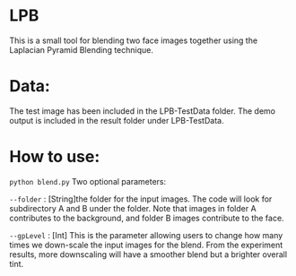 # LPB
This is a small tool for blending two face images together using the Laplacian Pyramid Blending technique.

# Data:
The test image has been included in the LPB-TestData folder. The demo output is included in the result folder under LPB-TestData.

# How to use:
`python blend.py`
Two optional parameters:

`--folder`  : [String]the folder for the input images. The code will look for subdirectory A and B under the folder. Note that images in folder A contributes to the background, and folder B images contribute to the face. 

`--gpLevel` : [Int] This is the parameter allowing users to change how many times we down-scale the input images for the blend. From the experiment results, more downscaling will have a smoother blend but a brighter overall tint.  
